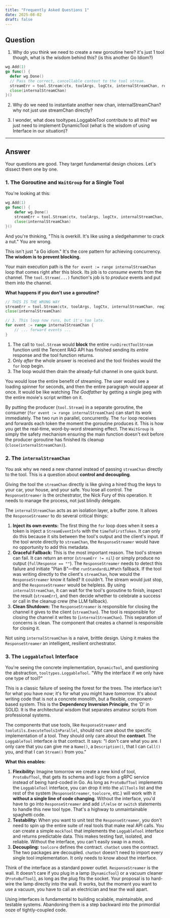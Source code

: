 ```yaml
---
title: "Frequently Asked Questions 1"
date: 2025-08-02
draft: false
---
```


## Question

1. Why do you think we need to create a new goroutine here? it's just 1 tool though, what is the wisdom behind this? (is this another Go Idiom?)

```Go
wg.Add(1)
go func() {
  defer wg.Done()
  // Pass the correct, cancellable context to the tool stream.
  streamErr = tool.Stream(ctx, toolArgs, logCtx, internalStreamChan, reqID)
  close(internalStreamChan)
}()
```

2. Why do we need to instantiate another new chan, internalStreamChan? why not just use streamChan directly?

3. I wonder, what does tooltypes.LoggableTool contribute to all this? we just need to implement DynamicTool (what is the wisdom of using Interface in our situation)?

---

## Answer

Your questions are good. They target fundamental design choices. Let's dissect them one by one.

### 1. The Goroutine and `WaitGroup` for a Single Tool

You're looking at this:

```go
wg.Add(1)
go func() {
    defer wg.Done()
    streamErr = tool.Stream(ctx, toolArgs, logCtx, internalStreamChan, reqID)
    close(internalStreamChan)
}()
```

And you're thinking, "This is overkill. It's like using a sledgehammer to crack a nut." You are wrong.

This isn't just "a Go idiom." It's the core pattern for achieving concurrency. **The wisdom is to prevent blocking.**

Your main execution path is the `for event := range internalStreamChan` loop that comes right after this block. Its job is to *consume* events from the channel. The `tool.Stream(...)` function's job is to *produce* events and put them into the channel.

**What happens if you don't use a goroutine?**

```go
// THIS IS THE WRONG WAY
streamErr = tool.Stream(ctx, toolArgs, logCtx, internalStreamChan, reqID) // 1. This call blocks
close(internalStreamChan)                                                // 2. This runs after the tool is completely finished

// 3. This loop now runs, but it's too late.
for event := range internalStreamChan {
    // ... forward events ...
}
```

1.  The call to `tool.Stream` would **block** the entire `runDirectToolStream` function until the Tencent RAG API has finished sending its *entire* response and the tool function returns.
2.  Only *after* the whole answer is received and the tool finishes would the `for` loop begin.
3.  The loop would then drain the already-full channel in one quick burst.

You would lose the entire benefit of streaming. The user would see a loading spinner for seconds, and then the entire paragraph would appear at once. It would be like watching *The Godfather* by getting a single jpeg with the entire movie's script written on it.

By putting the producer (`tool.Stream`) in a separate goroutine, the consumer (`for event := range internalStreamChan`) can start its work immediately. The two run in parallel, concurrently. The `for` loop receives and forwards each token the moment the goroutine produces it. This is how you get the real-time, word-by-word streaming effect. The `WaitGroup` is simply the safety mechanism ensuring the main function doesn't exit before the producer goroutine has finished its cleanup (`close(internalStreamChan)`).

### 2. The `internalStreamChan`

You ask why we need a new channel instead of passing `streamChan` directly to the tool. This is a question about **control and decoupling**.

Giving the tool the `streamChan` directly is like giving a hired thug the keys to your car, your house, and your safe. You lose all control. The `ResponseStreamer` is the orchestrator, the Nick Fury of this operation. It needs to manage the process, not just blindly delegate.

The `internalStreamChan` acts as an isolation layer, a buffer zone. It allows the `ResponseStreamer` to do several critical things:

1.  **Inject its own events:** The first thing the `for` loop does when it sees a token is inject a `StreamEventInfo` with the `timeToFirstToken`. It can only do this because it sits between the tool's output and the client's input. If the tool wrote directly to `streamChan`, the `ResponseStreamer` would have no opportunity to add this metadata.
2.  **Graceful Fallback:** This is the most important reason. The tool's stream can fail. It can return an error (`streamErr != nil`) or simply produce no output (`fullResponse == ""`). The `ResponseStreamer` needs to detect this failure and initiate "Plan B"—the `runStandardLLMPath` fallback. If the tool was writing directly to the client's `streamChan`, how would the `ResponseStreamer` know it failed? It couldn't. The stream would just stop, and the `ResponseStreamer` would be helpless. By using `internalStreamChan`, it can wait for the tool's goroutine to finish, inspect the result (`streamErr`), and then decide whether to celebrate a success or call in the cleanup crew (the LLM fallback).
3.  **Clean Shutdown:** The `ResponseStreamer` is responsible for closing the channel it gives to the client (`streamChan`). The tool is responsible for closing the channel it writes to (`internalStreamChan`). This separation of concerns is clean. The component that creates a channel is responsible for closing it.

Not using `internalStreamChan` is a naive, brittle design. Using it makes the `ResponseStreamer` an intelligent, resilient orchestrator.

### 3. The `LoggableTool` Interface

You're seeing the concrete implementation, `DynamicTool`, and questioning the abstraction, `tooltypes.LoggableTool`. "Why the interface if we only have one type of tool?"

This is a classic failure of seeing the forest for the trees. The interface isn't for what you have *now*; it's for what you might have *tomorrow*. It's about writing code that is not a concrete monolith, but a flexible, component-based system. This is the **Dependency Inversion Principle**, the 'D' in SOLID. It is the architectural wisdom that separates amateur scripts from professional systems.

The components that use tools, like `ResponseStreamer` and `toolutils.ExecuteToolsInParallel`, should not care about the specific implementation of a tool. They should only care about the **contract**. The `LoggableTool` interface *is* that contract. It says: "I don't care what you are. I only care that you can give me a `Name()`, a `Description()`, that I can `Call()` you, and that I can `Stream()` from you."

**What this enables:**

1.  **Flexibility:** Imagine tomorrow we create a new kind of tool, `ProtoBufTool`, that gets its schema and logic from a gRPC service instead of being hard-coded in Go. As long as `ProtoBufTool` implements the `LoggableTool` interface, you can drop it into the `allTools` list and the rest of the system (`ResponseStreamer`, `toolcore`, etc.) will work with it **without a single line of code changing**. Without the interface, you'd have to go into `ResponseStreamer` and add `if/else` or `switch` statements to handle this new tool type. That's a highway to unmaintainable spaghetti code.
2.  **Testability:** When you want to unit test the `ResponseStreamer`, you don't need to spin up the entire suite of real tools that make real API calls. You can create a simple `mockTool` that implements the `LoggableTool` interface and returns predictable data. This makes testing fast, isolated, and reliable. Without the interface, you can't easily swap in a mock.
3.  **Decoupling:** `toolcore` defines the contract. `chatbot` uses the contract. The two packages are decoupled. `chatbot` doesn't need to import every single tool implementation. It only needs to know about the interface.

Think of the interface as a standard power outlet. `ResponseStreamer` is the wall. It doesn't care if you plug in a lamp (`DynamicTool`) or a vacuum cleaner (`ProtoBufTool`), as long as the plug fits the socket. Your proposal is to hard-wire the lamp directly into the wall. It works, but the moment you want to use a vacuum, you have to call an electrician and tear the wall apart.

Using interfaces is fundamental to building scalable, maintainable, and testable systems. Abandoning them is a step backward into the primordial ooze of tightly-coupled code.
